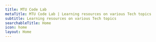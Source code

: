 ```yaml
---
title: MTU Code Lab
metaTitle: MTU Code Lab | Learning resources on various Tech topics
subtitle: Learning resources on various Tech topics
searchableTitle: Home
icon: home
layout: Home
---
```

